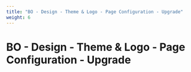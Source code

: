 ```yaml
---
title: "BO - Design - Theme & Logo - Page Configuration - Upgrade"
weight: 6
---
```


# BO - Design - Theme & Logo - Page Configuration - Upgrade
